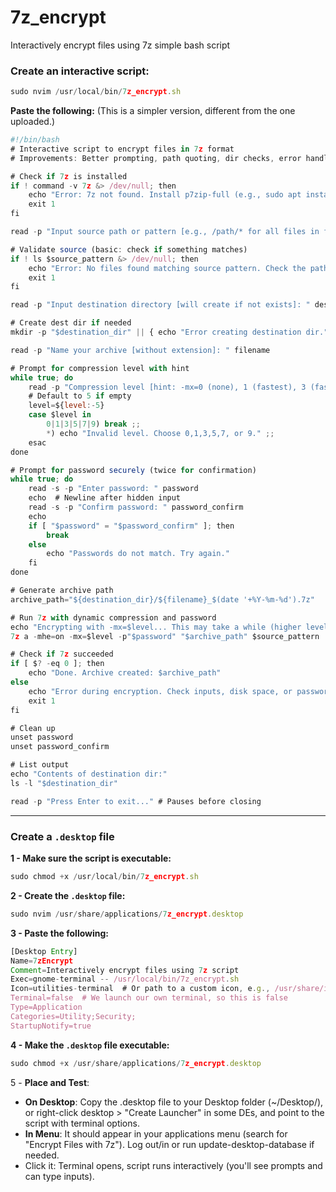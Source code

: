 # 7z_encrypt
Interactively encrypt files using 7z simple bash script

### Create an interactive script:

```javascript
sudo nvim /usr/local/bin/7z_encrypt.sh
```

**Paste the following:** (This is a simpler version, different from the one uploaded.)

```javascript
#!/bin/bash
# Interactive script to encrypt files in 7z format
# Improvements: Better prompting, path quoting, dir checks, error handling, password security, compression level choice

# Check if 7z is installed
if ! command -v 7z &> /dev/null; then
    echo "Error: 7z not found. Install p7zip-full (e.g., sudo apt install p7zip-full on Ubuntu)."
    exit 1
fi

read -p "Input source path or pattern [e.g., /path/* for all files in folder]: " source_pattern

# Validate source (basic: check if something matches)
if ! ls $source_pattern &> /dev/null; then
    echo "Error: No files found matching source pattern. Check the path."
    exit 1
fi

read -p "Input destination directory [will create if not exists]: " destination_dir

# Create dest dir if needed
mkdir -p "$destination_dir" || { echo "Error creating destination dir."; exit 1; }

read -p "Name your archive [without extension]: " filename

# Prompt for compression level with hint
while true; do
    read -p "Compression level [hint: -mx=0 (none), 1 (fastest), 3 (fast), 5 (normal/default), 7 (max), 9 (ultra)]: " level
    # Default to 5 if empty
    level=${level:-5}
    case $level in
        0|1|3|5|7|9) break ;;
        *) echo "Invalid level. Choose 0,1,3,5,7, or 9." ;;
    esac
done

# Prompt for password securely (twice for confirmation)
while true; do
    read -s -p "Enter password: " password
    echo  # Newline after hidden input
    read -s -p "Confirm password: " password_confirm
    echo
    if [ "$password" = "$password_confirm" ]; then
        break
    else
        echo "Passwords do not match. Try again."
    fi
done

# Generate archive path
archive_path="${destination_dir}/${filename}_$(date '+%Y-%m-%d').7z"

# Run 7z with dynamic compression and password
echo "Encrypting with -mx=$level... This may take a while (higher levels are slower)."
7z a -mhe=on -mx=$level -p"$password" "$archive_path" $source_pattern

# Check if 7z succeeded
if [ $? -eq 0 ]; then
    echo "Done. Archive created: $archive_path"
else
    echo "Error during encryption. Check inputs, disk space, or password."
    exit 1
fi

# Clean up
unset password
unset password_confirm

# List output
echo "Contents of destination dir:"
ls -l "$destination_dir"

read -p "Press Enter to exit..." # Pauses before closing
```

***

### Create a `.desktop` file

**1 - Make sure the script is executable:**

```javascript
sudo chmod +x /usr/local/bin/7z_encrypt.sh
```

**2 - Create the `.desktop` file:**

```javascript
sudo nvim /usr/share/applications/7z_encrypt.desktop
```

**3 - Paste the following:**

```javascript
[Desktop Entry]
Name=7zEncrypt
Comment=Interactively encrypt files using 7z script
Exec=gnome-terminal -- /usr/local/bin/7z_encrypt.sh
Icon=utilities-terminal  # Or path to a custom icon, e.g., /usr/share/icons/hicolor/48x48/apps/archiver.png
Terminal=false  # We launch our own terminal, so this is false
Type=Application
Categories=Utility;Security;
StartupNotify=true
```

**4 - Make the `.desktop` file executable:**

```javascript
sudo chmod +x /usr/share/applications/7z_encrypt.desktop
```

5 - **Place and Test**:

- **On Desktop**: Copy the .desktop file to your Desktop folder (~/Desktop/), or right-click desktop > "Create Launcher" in some DEs, and point to the script with terminal options.
- **In Menu**: It should appear in your applications menu (search for "Encrypt Files with 7z"). Log out/in or run update-desktop-database if needed.
- Click it: Terminal opens, script runs interactively (you'll see prompts and can type inputs).
